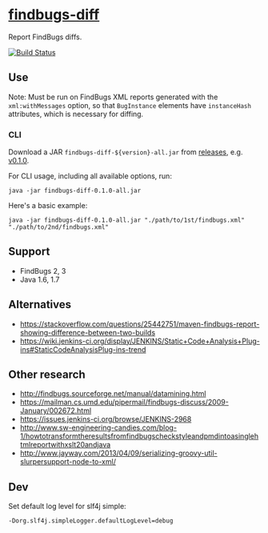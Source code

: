 # [findbugs-diff](https://github.com/AndersDJohnson/findbugs-diff)

Report FindBugs diffs.

[![Build Status](https://travis-ci.org/AndersDJohnson/findbugs-diff.svg)](https://travis-ci.org/AndersDJohnson/findbugs-diff)

## Use

Note: Must be run on FindBugs XML reports generated with the `xml:withMessages` option,
so that `BugInstance` elements have `instanceHash` attributes, which is necessary for diffing.

### CLI

Download a JAR `findbugs-diff-${version}-all.jar` from [releases](https://github.com/AndersDJohnson/findbugs-diff/releases), e.g. [v0.1.0](https://github.com/AndersDJohnson/findbugs-diff/releases/download/v0.1.0/findbugs-diff-0.1.0-all.jar).

For CLI usage, including all available options, run:

```
java -jar findbugs-diff-0.1.0-all.jar
```

Here's a basic example:

```
java -jar findbugs-diff-0.1.0-all.jar "./path/to/1st/findbugs.xml" "./path/to/2nd/findbugs.xml"
```

## Support

* FindBugs 2, 3
* Java 1.6, 1.7

## Alternatives

* https://stackoverflow.com/questions/25442751/maven-findbugs-report-showing-difference-between-two-builds
* https://wiki.jenkins-ci.org/display/JENKINS/Static+Code+Analysis+Plug-ins#StaticCodeAnalysisPlug-ins-trend

## Other research
* http://findbugs.sourceforge.net/manual/datamining.html
* https://mailman.cs.umd.edu/pipermail/findbugs-discuss/2009-January/002672.html
* https://issues.jenkins-ci.org/browse/JENKINS-2968
* http://www.sw-engineering-candies.com/blog-1/howtotransformtheresultsfromfindbugscheckstyleandpmdintoasinglehtmlreportwithxslt20andjava
* http://www.jayway.com/2013/04/09/serializing-groovy-util-slurpersupport-node-to-xml/

## Dev

Set default log level for slf4j simple:
```
-Dorg.slf4j.simpleLogger.defaultLogLevel=debug
```
